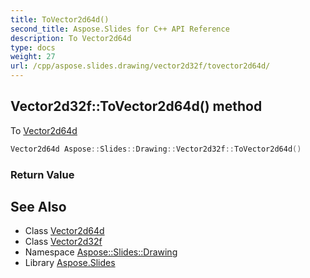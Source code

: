 ```yaml
---
title: ToVector2d64d()
second_title: Aspose.Slides for C++ API Reference
description: To Vector2d64d
type: docs
weight: 27
url: /cpp/aspose.slides.drawing/vector2d32f/tovector2d64d/
---
```

## Vector2d32f::ToVector2d64d() method


To [Vector2d64d](../../vector2d64d/)

```cpp
Vector2d64d Aspose::Slides::Drawing::Vector2d32f::ToVector2d64d()
```


### Return Value



## See Also

* Class [Vector2d64d](../vector2d64d/)
* Class [Vector2d32f](./)
* Namespace [Aspose::Slides::Drawing](../)
* Library [Aspose.Slides](../../)